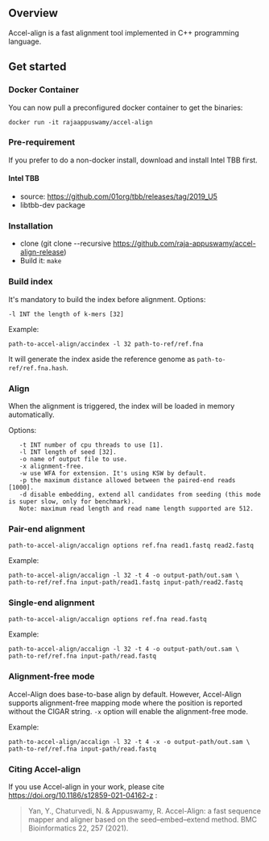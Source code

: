 ## Overview ##

Accel-align is a fast alignment tool implemented in C++ programming language.

## Get started ##

### Docker Container ###

You can now pull a preconfigured docker container to get the binaries:

```
docker run -it rajaappuswamy/accel-align
```

### Pre-requirement ###

If you prefer to do a non-docker install, download and install Intel TBB first.

#### Intel TBB ####

- source: https://github.com/01org/tbb/releases/tag/2019_U5
- libtbb-dev package

### Installation ###

* clone (git clone --recursive https://github.com/raja-appuswamy/accel-align-release)
* Build it: `make`

### Build index ###

It's mandatory to build the index before alignment. Options:

```
-l INT the length of k-mers [32]
```

Example:

```
path-to-accel-align/accindex -l 32 path-to-ref/ref.fna
```

It will generate the index aside the reference genome as `path-to-ref/ref.fna.hash`.

### Align ###

When the alignment is triggered, the index will be loaded in memory automatically.

Options:

```
   -t INT number of cpu threads to use [1].
   -l INT length of seed [32].
   -o name of output file to use.
   -x alignment-free.
   -w use WFA for extension. It's using KSW by default.
   -p the maximum distance allowed between the paired-end reads [1000].
   -d disable embedding, extend all candidates from seeding (this mode is super slow, only for benchmark).
   Note: maximum read length and read name length supported are 512.
```

### Pair-end alignment ###

``` 
path-to-accel-align/accalign options ref.fna read1.fastq read2.fastq
```

Example:

``` 
path-to-accel-align/accalign -l 32 -t 4 -o output-path/out.sam \
path-to-ref/ref.fna input-path/read1.fastq input-path/read2.fastq
``` 

### Single-end alignment ###

``` 
path-to-accel-align/accalign options ref.fna read.fastq
```

Example:

``` 
path-to-accel-align/accalign -l 32 -t 4 -o output-path/out.sam \
path-to-ref/ref.fna input-path/read.fastq
``` 

### Alignment-free  mode ###

Accel-Align does base-to-base align by default. However, Accel-Align supports alignment-free mapping mode where the
position is reported without the CIGAR string.
`-x` option will enable the alignment-free mode.

Example:

``` 
path-to-accel-align/accalign -l 32 -t 4 -x -o output-path/out.sam \
path-to-ref/ref.fna input-path/read.fastq
``` 

### Citing Accel-align ###
If you use Accel-align in your work, please cite https://doi.org/10.1186/s12859-021-04162-z :

> Yan, Y., Chaturvedi, N. & Appuswamy, R. 
> Accel-Align: a fast sequence mapper and aligner based on the seed–embed–extend method. 
> BMC Bioinformatics 22, 257 (2021).
